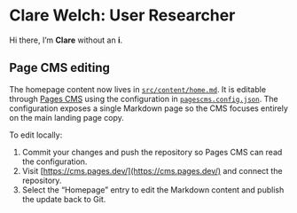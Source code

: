# Clare Welch: User Researcher

Hi there, I’m **Clare** without an **i**.

## Page CMS editing

The homepage content now lives in [`src/content/home.md`](src/content/home.md). It is editable through [Pages CMS](https://pagescms.org/) using the configuration in [`pagescms.config.json`](pagescms.config.json). The configuration exposes a single Markdown page so the CMS focuses entirely on the main landing page copy.

To edit locally:

1. Commit your changes and push the repository so Pages CMS can read the configuration.
2. Visit [https://cms.pages.dev/](https://cms.pages.dev/) and connect the repository.
3. Select the “Homepage” entry to edit the Markdown content and publish the update back to Git.
